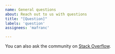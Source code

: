 ```yaml
---
name: General questions
about: Reach out to us with questions
title: "[Question]"
labels: 'question'
assignees: 'mafranc'

---
```


You can also ask the community on [Stack Overflow](https://stackoverflow.com/questions/tagged/azure-remote-rendering).
